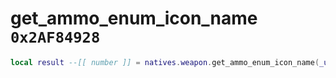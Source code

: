 # get_ammo_enum_icon_name `0x2AF84928`

```lua
local result --[[ number ]] = natives.weapon.get_ammo_enum_icon_name(_unk0 --[[ number ]])
```